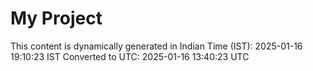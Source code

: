 # My Project

This content is dynamically generated in Indian Time (IST): 2025-01-16 19:10:23 IST
Converted to UTC: 2025-01-16 13:40:23 UTC
